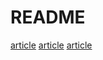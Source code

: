 # README

[article](https://www.cnblogs.com/lsgxeva/p/12021636.html)
[article](https://www.jianshu.com/p/3df3f16ea852)
[article](https://blog.csdn.net/weixin_42667079/article/details/98736025)
